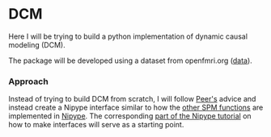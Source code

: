 # DCM

Here I will be trying to build a python implementation of dynamic causal modeling (DCM).

The package will be developed using a dataset from openfmri.org ([data](https://www.openfmri.org/dataset/ds000117/ "The dataset used")).

### Approach

Instead of trying to build DCM from scratch, I will follow [Peer's](https://github.com/PeerHerholz) advice and instead create a Nipype interface similar to how the [other SPM functions](https://nipype.readthedocs.io/en/latest/interfaces/generated/interfaces.spm.html) are implemented in [Nipype](https://nipype.readthedocs.io/en/latest/). The corresponding [part of the Nipype tutorial](https://miykael.github.io/nipype_tutorial/notebooks/advanced_create_interfaces.html) on how to make interfaces will serve as a starting point.
